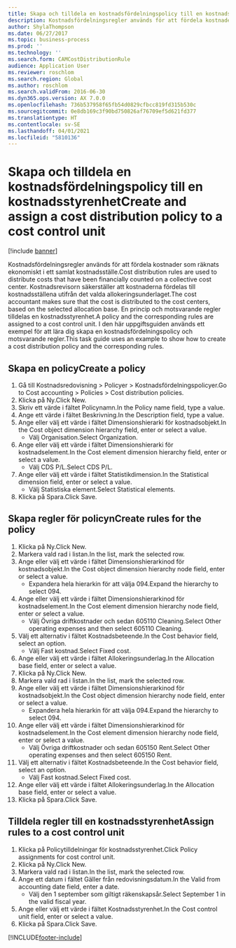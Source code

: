 ```yaml
---
title: Skapa och tilldela en kostnadsfördelningspolicy till en kostnadsstyrenhet
description: Kostnadsfördelningsregler används för att fördela kostnader som räknats ekonomiskt i ett samlat kostnadsställe.
author: ShylaThompson
ms.date: 06/27/2017
ms.topic: business-process
ms.prod: ''
ms.technology: ''
ms.search.form: CAMCostDistributionRule
audience: Application User
ms.reviewer: roschlom
ms.search.region: Global
ms.author: roschlom
ms.search.validFrom: 2016-06-30
ms.dyn365.ops.version: AX 7.0.0
ms.openlocfilehash: 736b537958f65fb54d0829cfbcc819fd315b530c
ms.sourcegitcommit: 0e8db169c3f90bd750826af76709ef5d621fd377
ms.translationtype: HT
ms.contentlocale: sv-SE
ms.lasthandoff: 04/01/2021
ms.locfileid: "5810136"
---
```

# <a name="create-and-assign-a-cost-distribution-policy-to-a-cost-control-unit"></a><span data-ttu-id="3b5bf-103">Skapa och tilldela en kostnadsfördelningspolicy till en kostnadsstyrenhet</span><span class="sxs-lookup"><span data-stu-id="3b5bf-103">Create and assign a cost distribution policy to a cost control unit</span></span>

[!include [banner](../../includes/banner.md)]

<span data-ttu-id="3b5bf-104">Kostnadsfördelningsregler används för att fördela kostnader som räknats ekonomiskt i ett samlat kostnadsställe.</span><span class="sxs-lookup"><span data-stu-id="3b5bf-104">Cost distribution rules are used to distribute costs that have been financially counted on a collective cost center.</span></span> <span data-ttu-id="3b5bf-105">Kostnadsrevisorn säkerställer att kostnaderna fördelas till kostnadsställena utifrån det valda allokeringsunderlaget.</span><span class="sxs-lookup"><span data-stu-id="3b5bf-105">The cost accountant makes sure that the cost is distributed to the cost centers, based on the selected allocation base.</span></span> <span data-ttu-id="3b5bf-106">En princip och motsvarande regler tilldelas en kostnadsstyrenhet.</span><span class="sxs-lookup"><span data-stu-id="3b5bf-106">A policy and the corresponding rules are assigned to a cost control unit.</span></span> <span data-ttu-id="3b5bf-107">I den här uppgiftsguiden används ett exempel för att lära dig skapa en kostnadsfördelningspolicy och motsvarande regler.</span><span class="sxs-lookup"><span data-stu-id="3b5bf-107">This task guide uses an example to show how to create a cost distribution policy and the corresponding rules.</span></span>


## <a name="create-a-policy"></a><span data-ttu-id="3b5bf-108">Skapa en policy</span><span class="sxs-lookup"><span data-stu-id="3b5bf-108">Create a policy</span></span>
1. <span data-ttu-id="3b5bf-109">Gå till Kostnadsredovisning > Policyer > Kostnadsfördelningspolicyer.</span><span class="sxs-lookup"><span data-stu-id="3b5bf-109">Go to Cost accounting > Policies > Cost distribution policies.</span></span>
2. <span data-ttu-id="3b5bf-110">Klicka på Ny.</span><span class="sxs-lookup"><span data-stu-id="3b5bf-110">Click New.</span></span>
3. <span data-ttu-id="3b5bf-111">Skriv ett värde i fältet Policynamn.</span><span class="sxs-lookup"><span data-stu-id="3b5bf-111">In the Policy name field, type a value.</span></span>
4. <span data-ttu-id="3b5bf-112">Ange ett värde i fältet Beskrivning.</span><span class="sxs-lookup"><span data-stu-id="3b5bf-112">In the Description field, type a value.</span></span>
5. <span data-ttu-id="3b5bf-113">Ange eller välj ett värde i fältet Dimensionshierarki för kostnadsobjekt.</span><span class="sxs-lookup"><span data-stu-id="3b5bf-113">In the Cost object dimension hierarchy field, enter or select a value.</span></span>
    * <span data-ttu-id="3b5bf-114">Välj Organisation.</span><span class="sxs-lookup"><span data-stu-id="3b5bf-114">Select Organization.</span></span>  
6. <span data-ttu-id="3b5bf-115">Ange eller välj ett värde i fältet Dimensionshierarki för kostnadselement.</span><span class="sxs-lookup"><span data-stu-id="3b5bf-115">In the Cost element dimension hierarchy field, enter or select a value.</span></span>
    * <span data-ttu-id="3b5bf-116">Välj CDS P/L.</span><span class="sxs-lookup"><span data-stu-id="3b5bf-116">Select CDS P/L.</span></span>  
7. <span data-ttu-id="3b5bf-117">Ange eller välj ett värde i fältet Statistikdimension.</span><span class="sxs-lookup"><span data-stu-id="3b5bf-117">In the Statistical dimension field, enter or select a value.</span></span>
    * <span data-ttu-id="3b5bf-118">Välj Statistiska element.</span><span class="sxs-lookup"><span data-stu-id="3b5bf-118">Select Statistical elements.</span></span>  
8. <span data-ttu-id="3b5bf-119">Klicka på Spara.</span><span class="sxs-lookup"><span data-stu-id="3b5bf-119">Click Save.</span></span>

## <a name="create-rules-for-the-policy"></a><span data-ttu-id="3b5bf-120">Skapa regler för policyn</span><span class="sxs-lookup"><span data-stu-id="3b5bf-120">Create rules for the policy</span></span>
1. <span data-ttu-id="3b5bf-121">Klicka på Ny.</span><span class="sxs-lookup"><span data-stu-id="3b5bf-121">Click New.</span></span>
2. <span data-ttu-id="3b5bf-122">Markera vald rad i listan.</span><span class="sxs-lookup"><span data-stu-id="3b5bf-122">In the list, mark the selected row.</span></span>
3. <span data-ttu-id="3b5bf-123">Ange eller välj ett värde i fältet Dimensionshierarkinod för kostnadsobjekt.</span><span class="sxs-lookup"><span data-stu-id="3b5bf-123">In the Cost object dimension hierarchy node field, enter or select a value.</span></span>
    * <span data-ttu-id="3b5bf-124">Expandera hela hierarkin för att välja 094.</span><span class="sxs-lookup"><span data-stu-id="3b5bf-124">Expand the hierarchy to select 094.</span></span>  
4. <span data-ttu-id="3b5bf-125">Ange eller välj ett värde i fältet Dimensionshierarkinod för kostnadselement.</span><span class="sxs-lookup"><span data-stu-id="3b5bf-125">In the Cost element dimension hierarchy node field, enter or select a value.</span></span>
    * <span data-ttu-id="3b5bf-126">Välj Övriga driftkostnader och sedan 605110 Cleaning.</span><span class="sxs-lookup"><span data-stu-id="3b5bf-126">Select Other operating expenses and then select 605110 Cleaning.</span></span>  
5. <span data-ttu-id="3b5bf-127">Välj ett alternativ i fältet Kostnadsbeteende.</span><span class="sxs-lookup"><span data-stu-id="3b5bf-127">In the Cost behavior field, select an option.</span></span>
    * <span data-ttu-id="3b5bf-128">Välj Fast kostnad.</span><span class="sxs-lookup"><span data-stu-id="3b5bf-128">Select Fixed cost.</span></span>  
6. <span data-ttu-id="3b5bf-129">Ange eller välj ett värde i fältet Allokeringsunderlag.</span><span class="sxs-lookup"><span data-stu-id="3b5bf-129">In the Allocation base field, enter or select a value.</span></span>
7. <span data-ttu-id="3b5bf-130">Klicka på Ny.</span><span class="sxs-lookup"><span data-stu-id="3b5bf-130">Click New.</span></span>
8. <span data-ttu-id="3b5bf-131">Markera vald rad i listan.</span><span class="sxs-lookup"><span data-stu-id="3b5bf-131">In the list, mark the selected row.</span></span>
9. <span data-ttu-id="3b5bf-132">Ange eller välj ett värde i fältet Dimensionshierarkinod för kostnadsobjekt.</span><span class="sxs-lookup"><span data-stu-id="3b5bf-132">In the Cost object dimension hierarchy node field, enter or select a value.</span></span>
    * <span data-ttu-id="3b5bf-133">Expandera hela hierarkin för att välja 094.</span><span class="sxs-lookup"><span data-stu-id="3b5bf-133">Expand the hierarchy to select 094.</span></span>  
10. <span data-ttu-id="3b5bf-134">Ange eller välj ett värde i fältet Dimensionshierarkinod för kostnadselement.</span><span class="sxs-lookup"><span data-stu-id="3b5bf-134">In the Cost element dimension hierarchy node field, enter or select a value.</span></span>
    * <span data-ttu-id="3b5bf-135">Välj Övriga driftkostnader och sedan 605150 Rent.</span><span class="sxs-lookup"><span data-stu-id="3b5bf-135">Select Other operating expenses and then select 605150 Rent.</span></span>  
11. <span data-ttu-id="3b5bf-136">Välj ett alternativ i fältet Kostnadsbeteende.</span><span class="sxs-lookup"><span data-stu-id="3b5bf-136">In the Cost behavior field, select an option.</span></span>
    * <span data-ttu-id="3b5bf-137">Välj Fast kostnad.</span><span class="sxs-lookup"><span data-stu-id="3b5bf-137">Select Fixed cost.</span></span>  
12. <span data-ttu-id="3b5bf-138">Ange eller välj ett värde i fältet Allokeringsunderlag.</span><span class="sxs-lookup"><span data-stu-id="3b5bf-138">In the Allocation base field, enter or select a value.</span></span>
13. <span data-ttu-id="3b5bf-139">Klicka på Spara.</span><span class="sxs-lookup"><span data-stu-id="3b5bf-139">Click Save.</span></span>

## <a name="assign-rules-to-a-cost-control-unit"></a><span data-ttu-id="3b5bf-140">Tilldela regler till en kostnadsstyrenhet</span><span class="sxs-lookup"><span data-stu-id="3b5bf-140">Assign rules to a cost control unit</span></span>
1. <span data-ttu-id="3b5bf-141">Klicka på Policytilldelningar för kostnadsstyrenhet.</span><span class="sxs-lookup"><span data-stu-id="3b5bf-141">Click Policy assignments for cost control unit.</span></span>
2. <span data-ttu-id="3b5bf-142">Klicka på Ny.</span><span class="sxs-lookup"><span data-stu-id="3b5bf-142">Click New.</span></span>
3. <span data-ttu-id="3b5bf-143">Markera vald rad i listan.</span><span class="sxs-lookup"><span data-stu-id="3b5bf-143">In the list, mark the selected row.</span></span>
4. <span data-ttu-id="3b5bf-144">Ange ett datum i fältet Gäller från redovisningsdatum.</span><span class="sxs-lookup"><span data-stu-id="3b5bf-144">In the Valid from accounting date field, enter a date.</span></span>
    * <span data-ttu-id="3b5bf-145">Välj den 1 september som giltigt räkenskapsår.</span><span class="sxs-lookup"><span data-stu-id="3b5bf-145">Select September 1 in the valid fiscal year.</span></span>  
5. <span data-ttu-id="3b5bf-146">Ange eller välj ett värde i fältet Kostnadsstyrenhet.</span><span class="sxs-lookup"><span data-stu-id="3b5bf-146">In the Cost control unit field, enter or select a value.</span></span>
6. <span data-ttu-id="3b5bf-147">Klicka på Spara.</span><span class="sxs-lookup"><span data-stu-id="3b5bf-147">Click Save.</span></span>



[!INCLUDE[footer-include](../../../includes/footer-banner.md)]
